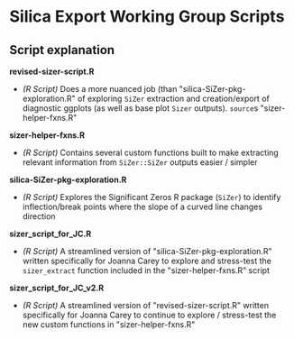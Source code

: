 # Silica Export Working Group Scripts

## Script explanation

**revised-sizer-script.R**

- *(R Script)* Does a more nuanced job (than "silica-SiZer-pkg-exploration.R" of exploring `SiZer` extraction and creation/export of diagnostic ggplots (as well as base plot `Sizer` outputs). `source`s "sizer-helper-fxns.R"

**sizer-helper-fxns.R**

- *(R Script)* Contains several custom functions built to make extracting relevant information from `SiZer::SiZer` outputs easier / simpler

**silica-SiZer-pkg-exploration.R**

- *(R Script)* Explores the Significant Zeros R package (`SiZer`) to identify inflection/break points where the slope of a curved line changes direction

**sizer_script_for_JC.R**

- *(R Script)* A streamlined version of "silica-SiZer-pkg-exploration.R" written specifically for Joanna Carey to explore and stress-test the `sizer_extract` function included in the "sizer-helper-fxns.R" script

**sizer_script_for_JC_v2.R**

- *(R Script)* A streamlined version of "revised-sizer-script.R" written specifically for Joanna Carey to continue to explore / stress-test the new custom functions in "sizer-helper-fxns.R"
